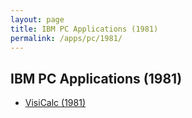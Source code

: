 ```yaml
---
layout: page
title: IBM PC Applications (1981)
permalink: /apps/pc/1981/
---
```


IBM PC Applications (1981)
---

* [VisiCalc (1981)](visicalc/)

